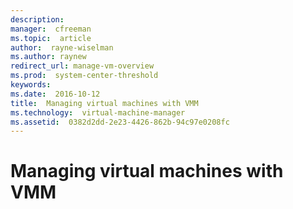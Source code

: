 ```yaml
---
description:  
manager:  cfreeman
ms.topic:  article
author:  rayne-wiselman
ms.author: raynew
redirect_url: manage-vm-overview
ms.prod:  system-center-threshold
keywords:  
ms.date:  2016-10-12
title:  Managing virtual machines with VMM
ms.technology:  virtual-machine-manager
ms.assetid:  0382d2dd-2e23-4426-862b-94c97e0208fc
---
```


# Managing virtual machines with VMM

